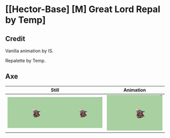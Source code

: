 # [\[Hector-Base\] \[M\] Great Lord Repal by Temp]

## Credit

Vanilla animation by IS.

Repalette by Temp.
	
## Axe

| Still | Animation |
| :---: | :-------: |
| ![Axe still](./Axe_000.png) | ![Axe animation](./Axe.gif) |
